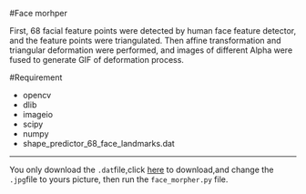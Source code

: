 #Face morhper


First, 68 facial feature points were detected 
by human face feature detector, and the feature points were 
triangulated. Then affine transformation and triangular 
deformation were performed, and images of different Alpha 
were fused to generate GIF of deformation process.

#Requirement

* opencv
* dlib
* imageio
* scipy
* numpy
* shape_predictor_68_face_landmarks.dat
***
You only download the `.dat`file,click [here](https://github.com/AKSHAYUBHAT/TensorFace/blob/master/openface/models/dlib/shape_predictor_68_face_landmarks.dat) to download,and change the `.jpg`file to yours picture,
then run the `face_morpher.py` file.
